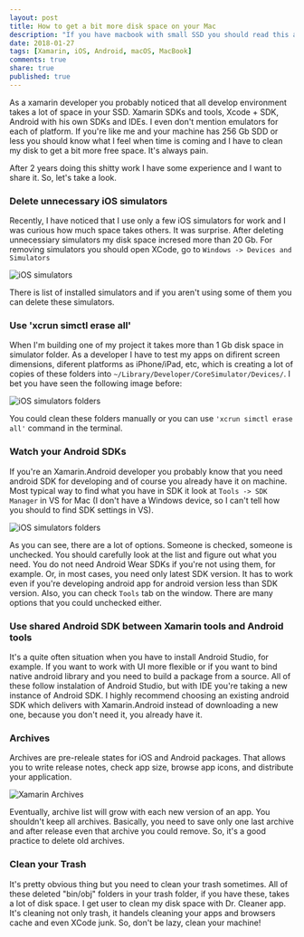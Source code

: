 ```yaml
---
layout: post
title: How to get a bit more disk space on your Mac
description: "If you have macbook with small SSD you should read this article"
date: 2018-01-27
tags: [Xamarin, iOS, Android, macOS, MacBook]
comments: true
share: true
published: true
---
```


As a xamarin developer you probably noticed that all develop environment takes a lot of space in your SSD. Xamarin SDKs and tools, Xcode + SDK, Android with his own SDKs and IDEs. I even don't mention emulators for each of platform.
If you're like me and your machine has 256 Gb SDD or less you should know what I feel when time is coming and I have to clean my disk to get a bit more free space. It's always pain.

After 2 years doing this shitty work I have some experience and I want to share it. So, let's take a look.

### Delete unnecessary iOS simulators

Recently, I have noticed that I use only a few iOS simulators for work and I was curious how much space takes others. It was surprise. After deleting unnecessiary simulators my disk space incresed more than 20 Gb. For removing simulators you should open XCode, go to ```Windows -> Devices and Simulators```

![iOS simulators](http://g0rdan.com/assets/images/simulators.png)

There is list of installed simulators and if you aren't using some of them you can delete these simulators.

### Use 'xcrun simctl erase all'

When I'm building one of my project it takes more than 1 Gb disk space in simulator folder. As a developer I have to test my apps on difirent screen dimensions, diferent platforms as iPhone/iPad, etc, which is creating a lot of copies of these folders into ```~/Library/Developer/CoreSimulator/Devices/```. I bet you have seen the following image before:

![iOS simulators folders](http://g0rdan.com/assets/images/simulator_copies.png)

You could clean these folders manually or you can use ```'xcrun simctl erase all'``` command in the terminal.

### Watch your Android SDKs

If you're an Xamarin.Android developer you probably know that you need android SDK for developing and of course you already have it on machine. Most typical way to find what you have in SDK it look at ```Tools -> SDK Manager``` in VS for Mac (I don't have a Windows device, so I can't tell how you should to find SDK settings in VS).

![iOS simulators folders](http://g0rdan.com/assets/images/androd_sdk_window.png)

As you can see, there are a lot of options. Someone is checked, someone is unchecked. You should carefully look at the list and figure out what you need.
You do not need Android Wear SDKs if you're not using them, for example. Or, in most cases, you need only latest SDK version. It has to work even if you're developing android app for android version less than SDK version.
Also, you can check ```Tools``` tab on the window. There are many options that you could unchecked either.

### Use shared Android SDK between Xamarin tools and Android tools

It's a quite often situation when you have to install Android Studio, for example. If you want to work with UI more flexible or if you want to bind native android library and you need to build a package from a source. All of these follow instalation of Android Studio, but with IDE you're taking a new instance of Android SDK. I highly recommend choosing an existing android SDK which delivers with Xamarin.Android instead of downloading a new one, because you don't need it, you already have it.

### Archives

Archives are pre-releale states for iOS and Android packages. That allows you to write release notes, check app size, browse app icons, and distribute your application.

![Xamarin Archives](http://g0rdan.com/assets/images/archives.png)

Eventually, archive list will grow with each new version of an app. You shouldn't keep all archives. Basically, you need to save only one last archive and after release even that archive you could remove. So, it's a good practice to delete old archives.

### Clean your Trash

It's pretty obvious thing but you need to clean your trash sometimes. All of these deleted "bin/obj" folders in your trash folder, if you have these, takes a lot of disk space. I get user to clean my disk space with Dr. Cleaner app. It's cleaning not only trash, it handels cleaning your apps and browsers cache and even XCode junk. So, don't be lazy, clean your machine!